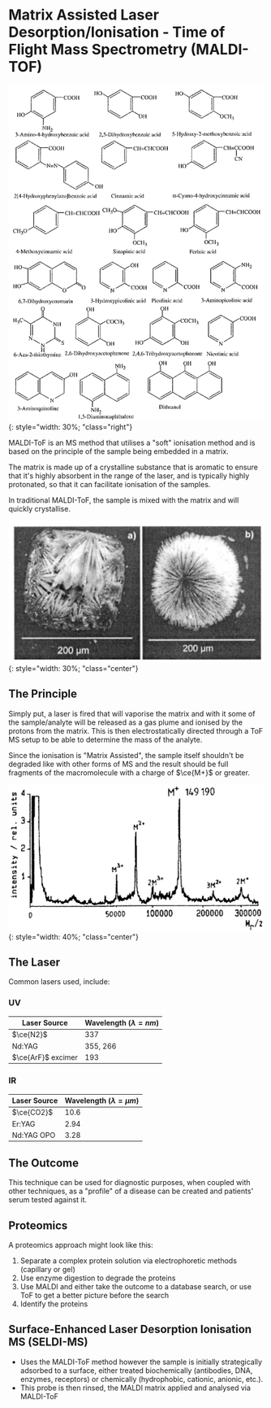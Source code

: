 # Matrix Assisted Laser Desorption/Ionisation - Time of Flight Mass Spectrometry (MALDI-TOF)

![!maldi-matrix](maldi-matrix.png){: style="width: 30%; "class="right"}

 MALDI-ToF is an MS method that utilises a "soft" ionisation method and is based on the principle of the sample being embedded in a matrix.

The matrix is made up of a crystalline substance that is aromatic to ensure that it's highly absorbent in the range of the laser, and is typically highly protonated, so that it can facilitate ionisation of the samples.

In traditional MALDI-ToF, the sample is mixed with the matrix and will quickly crystallise.

![!matrixcyrstals](matrixcyrstals.png){: style="width: 30%; "class="center"}

## The Principle

Simply put, a laser is fired that will vaporise the matrix and with it some of the sample/analyte will be released as a gas plume and ionised by the protons from the matrix. This is then electrostatically directed through a ToF MS setup to be able to determine the mass of the analyte.

Since the ionisation is "Matrix Assisted", the sample itself shouldn't be degraded like with other forms of MS and the result should be full fragments of the macromolecule with a charge of $\ce{M+}$ or greater.

![!ms](ms.png){: style="width: 40%; "class="center"}

## The Laser

Common lasers used, include:

### UV

| Laser Source       | Wavelength ($\lambda = nm$) |
| ------------------ | --------------------------- |
| $\ce{N2}$          | 337                         |
| Nd:YAG             | 355, 266                    |
| $\ce{ArF}$ excimer | 193                         |

### IR

| Laser Source | Wavelength ($\lambda = \mu m$) |
| ------------ | ------------------------------ |
| $\ce{CO2}$   | 10.6                           |
| Er:YAG       | 2.94                           |
| Nd:YAG OPO   | 3.28                           |

## The Outcome

This technique can be used for diagnostic purposes, when coupled with other techniques, as a "profile" of a disease can be created and patients' serum tested against it.



## Proteomics

A proteomics approach might look like this:

1. Separate a complex protein solution via electrophoretic methods (capillary or gel)
2. Use enzyme digestion to degrade the proteins
3. Use MALDI and either take the outcome to a database search, or use ToF to get a better picture before the search
4. Identify the proteins



## Surface-Enhanced Laser Desorption Ionisation MS (SELDI-MS)

* Uses the MALDI-ToF method however the sample is initially strategically adsorbed to a surface, either treated biochemically (antibodies, DNA, enzymes, receptors) or chemically (hydrophobic, cationic, anionic, etc.).
* This probe is then rinsed, the MALDI matrix applied and analysed via MALDI-ToF
